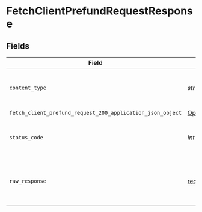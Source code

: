# FetchClientPrefundRequestResponse


## Fields

| Field                                                                                                                           | Type                                                                                                                            | Required                                                                                                                        | Description                                                                                                                     |
| ------------------------------------------------------------------------------------------------------------------------------- | ------------------------------------------------------------------------------------------------------------------------------- | ------------------------------------------------------------------------------------------------------------------------------- | ------------------------------------------------------------------------------------------------------------------------------- |
| `content_type`                                                                                                                  | *str*                                                                                                                           | :heavy_check_mark:                                                                                                              | HTTP response content type for this operation                                                                                   |
| `fetch_client_prefund_request_200_application_json_object`                                                                      | [Optional[FetchClientPrefundRequest200ApplicationJSON]](../../models/operations/fetchclientprefundrequest200applicationjson.md) | :heavy_minus_sign:                                                                                                              | OK                                                                                                                              |
| `status_code`                                                                                                                   | *int*                                                                                                                           | :heavy_check_mark:                                                                                                              | HTTP response status code for this operation                                                                                    |
| `raw_response`                                                                                                                  | [requests.Response](https://requests.readthedocs.io/en/latest/api/#requests.Response)                                           | :heavy_minus_sign:                                                                                                              | Raw HTTP response; suitable for custom response parsing                                                                         |